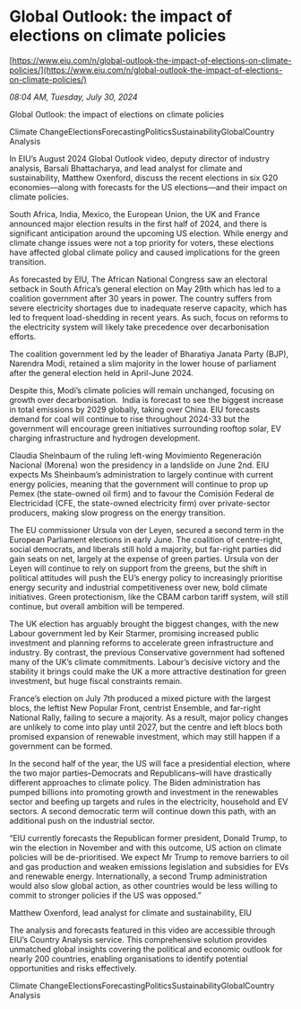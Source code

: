 # Global Outlook: the impact of elections on climate policies

[https://www.eiu.com/n/global-outlook-the-impact-of-elections-on-climate-policies/](https://www.eiu.com/n/global-outlook-the-impact-of-elections-on-climate-policies/)

*08:04 AM, Tuesday, July 30, 2024*

Global Outlook: the impact of elections on climate policies

Climate ChangeElectionsForecastingPoliticsSustainabilityGlobalCountry Analysis

In EIU’s August 2024 Global Outlook video, deputy director of industry analysis, Barsali Bhattacharya, and lead analyst for climate and sustainability, Matthew Oxenford, discuss the recent elections in six G20 economies—along with forecasts for the US elections—and their impact on climate policies.

South Africa, India, Mexico, the European Union, the UK and France announced major election results in the first half of 2024, and there is significant anticipation around the upcoming US election. While energy and climate change issues were not a top priority for voters, these elections have affected global climate policy and caused implications for the green transition.

As forecasted by EIU, The African National Congress saw an electoral setback in South Africa’s general election on May 29th which has led to a coalition government after 30 years in power. The country suffers from severe electricity shortages due to inadequate reserve capacity, which has led to frequent load-shedding in recent years. As such, focus on reforms to the electricity system will likely take precedence over decarbonisation efforts.

The coalition government led by the leader of Bharatiya Janata Party (BJP), Narendra Modi, retained a slim majority in the lower house of parliament after the general election held in April-June 2024.

Despite this, Modi’s climate policies will remain unchanged, focusing on growth over decarbonisation.  India is forecast to see the biggest increase in total emissions by 2029 globally, taking over China. EIU forecasts demand for coal will continue to rise throughout 2024-33 but the government will encourage green initiatives surrounding rooftop solar, EV charging infrastructure and hydrogen development.

Claudia Sheinbaum of the ruling left-wing Movimiento Regeneración Nacional (Morena) won the presidency in a landslide on June 2nd. EIU expects Ms Sheinbaum’s administration to largely continue with current energy policies, meaning that the government will continue to prop up Pemex (the state-owned oil firm) and to favour the Comisión Federal de Electricidad (CFE, the state-owned electricity firm) over private-sector producers, making slow progress on the energy transition.

The EU commissioner Ursula von der Leyen, secured a second term in the European Parliament elections in early June. The coalition of centre-right, social democrats, and liberals still hold a majority, but far-right parties did gain seats on net, largely at the expense of green parties. Ursula von der Leyen will continue to rely on support from the greens, but the shift in political attitudes will push the EU’s energy policy to increasingly prioritise energy security and industrial competitiveness over new, bold climate initiatives. Green protectionism, like the CBAM carbon tariff system, will still continue, but overall ambition will be tempered.

The UK election has arguably brought the biggest changes, with the new Labour government led by Keir Starmer, promising increased public investment and planning reforms to accelerate green infrastructure and industry. By contrast, the previous Conservative government had softened many of the UK’s climate commitments. Labour’s decisive victory and the stability it brings could make the UK a more attractive destination for green investment, but huge fiscal constraints remain.

France’s election on July 7th produced a mixed picture with the largest blocs, the leftist New Popular Front, centrist Ensemble, and far-right National Rally, failing to secure a majority. As a result, major policy changes are unlikely to come into play until 2027, but the centre and left blocs both promised expansion of renewable investment, which may still happen if a government can be formed.

In the second half of the year, the US will face a presidential election, where the two major parties–Democrats and Republicans–will have drastically different approaches to climate policy. The Biden administration has pumped billions into promoting growth and investment in the renewables sector and beefing up targets and rules in the electricity, household and EV sectors. A second democratic term will continue down this path, with an additional push on the industrial sector.

“EIU currently forecasts the Republican former president, Donald Trump, to win the election in November and with this outcome, US action on climate policies will be de-prioritised. We expect Mr Trump to remove barriers to oil and gas production and weaken emissions legislation and subsidies for EVs and renewable energy. Internationally, a second Trump administration would also slow global action, as other countries would be less willing to commit to stronger policies if the US was opposed.”

Matthew Oxenford, lead analyst for climate and sustainability, EIU

The analysis and forecasts featured in this video are accessible through EIU’s Country Analysis service. This comprehensive solution provides unmatched global insights covering the political and economic outlook for nearly 200 countries, enabling organisations to identify potential opportunities and risks effectively.

Climate ChangeElectionsForecastingPoliticsSustainabilityGlobalCountry Analysis

